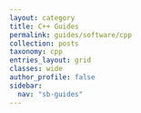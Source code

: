 ```yaml
---
layout: category
title: C++ Guides
permalink: guides/software/cpp
collection: posts
taxonomy: cpp
entries_layout: grid
classes: wide
author_profile: false
sidebar:
  nav: "sb-guides"
---
```


